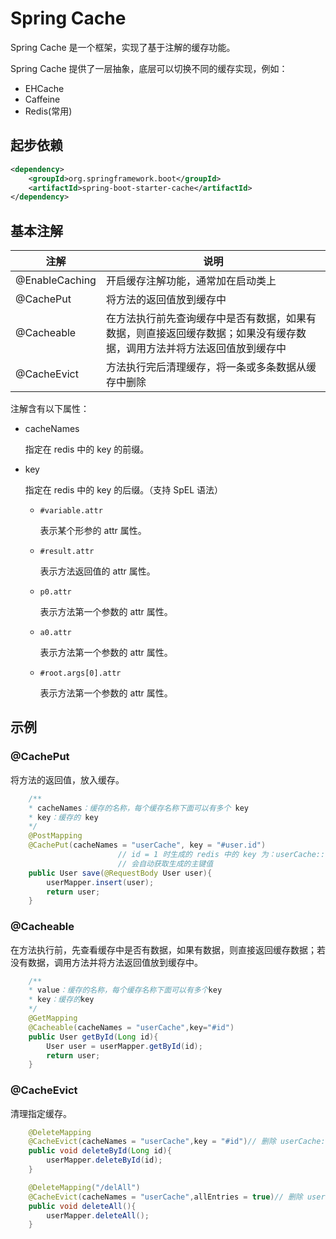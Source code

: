 # Spring Cache

Spring Cache 是一个框架，实现了基于注解的缓存功能。

Spring Cache 提供了一层抽象，底层可以切换不同的缓存实现，例如：

- EHCache
- Caffeine
- Redis(常用)

## 起步依赖

```xml
<dependency>
	<groupId>org.springframework.boot</groupId>
	<artifactId>spring-boot-starter-cache</artifactId>  		            		       	 <version>2.7.3</version> 
</dependency>
```

## 基本注解

| **注解**       | **说明**                                                     |
| -------------- | ------------------------------------------------------------ |
| @EnableCaching | 开启缓存注解功能，通常加在启动类上                           |
| @CachePut      | 将方法的返回值放到缓存中                                     |
| @Cacheable     | 在方法执行前先查询缓存中是否有数据，如果有数据，则直接返回缓存数据；如果没有缓存数据，调用方法并将方法返回值放到缓存中 |
| @CacheEvict    | 方法执行完后清理缓存，将一条或多条数据从缓存中删除           |

注解含有以下属性：

- cacheNames

	指定在 redis 中的 key 的前缀。

- key

	指定在 redis 中的 key 的后缀。（支持 SpEL 语法）

	- `#variable.attr`

		表示某个形参的 attr 属性。

	- `#result.attr`

		表示方法返回值的 attr 属性。

	- `p0.attr`

		表示方法第一个参数的 attr 属性。

	- `a0.attr`

		表示方法第一个参数的 attr 属性。

	- `#root.args[0].attr`

		表示方法第一个参数的 attr 属性。

## 示例

### @CachePut

将方法的返回值，放入缓存。

```java
	/**
	* cacheNames：缓存的名称，每个缓存名称下面可以有多个 key
	* key：缓存的 key
	*/
	@PostMapping
    @CachePut(cacheNames = "userCache", key = "#user.id")
						// id = 1 时生成的 redis 中的 key 为：userCache::1
						// 会自动获取生成的主键值
    public User save(@RequestBody User user){
        userMapper.insert(user);
        return user;
    }
```

### @Cacheable

在方法执行前，先查看缓存中是否有数据，如果有数据，则直接返回缓存数据；若没有数据，调用方法并将方法返回值放到缓存中。

```java
	/**
	* value：缓存的名称，每个缓存名称下面可以有多个key
	* key：缓存的key
	*/
	@GetMapping
    @Cacheable(cacheNames = "userCache",key="#id")
    public User getById(Long id){
        User user = userMapper.getById(id);
        return user;
    }
```

### @CacheEvict

清理指定缓存。

```java
	@DeleteMapping
    @CacheEvict(cacheNames = "userCache",key = "#id")// 删除 userCache::id 对应的缓存数据
    public void deleteById(Long id){
        userMapper.deleteById(id);
    }

	@DeleteMapping("/delAll")
    @CacheEvict(cacheNames = "userCache",allEntries = true)// 删除 userCache 下所有的缓存数据
    public void deleteAll(){
        userMapper.deleteAll();
    }
```

